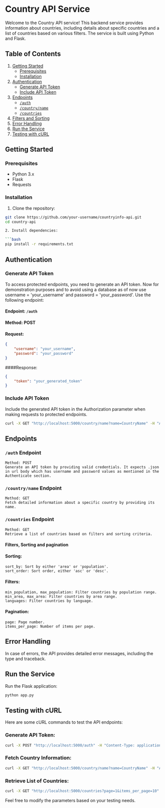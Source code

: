 # Country API Service

Welcome to the Country API service! This backend service provides information about countries, including details about specific countries and a list of countries based on various filters. The service is built using Python and Flask.

## Table of Contents

1. [Getting Started](#getting-started)
    - [Prerequisites](#prerequisites)
    - [Installation](#installation)
2. [Authentication](#authentication)
    - [Generate API Token](#generate-api-token)
    - [Include API Token](#include-api-token)
3. [Endpoints](#endpoints)
    - [`/auth`](#auth-endpoint)
    - [`/country/name`](#countryname-endpoint)
    - [`/countries`](#countries-endpoint)
4. [Filters and Sorting](#filters-and-sorting)
5. [Error Handling](#error-handling)
6. [Run the Service](#run-the-service)
7. [Testing with cURL](#testing-with-curl)


## Getting Started

### Prerequisites

- Python 3.x
- Flask
- Requests

### Installation

1. Clone the repository:

```bash
git clone https://github.com/your-username/countryinfo-api.git
cd country-api

2. Install dependencies:

```bash
pip install -r requirements.txt
```

## Authentication

### Generate API Token
To access protected endpoints, you need to generate an API token. Now for demonstration purposes and to avoid using a database as of now use username = 'your_username' and password = 'your_password'. Use the following endpoint:

#### Endpoint: `/auth`
#### Method: POST

#### Request:
```json
{
    "username": "your_username",
    "password": "your_password"
}
```

####Response:
```json
{
    "token": "your_generated_token"
}
```

### Include API Token
Include the generated API token in the Authorization parameter when making requests to protected endpoints.

```bash
curl -X GET "http://localhost:5000/country/name?name=CountryName" -H "Authorization: your_generated_token"
```

## Endpoints

### `/auth` Endpoint
    Method: POST
    Generate an API token by providing valid credentials. It expects .json in url body which has username and password values as mentioned in the Authenticate section.

### `/country/name` Endpoint
    Method: GET
    Fetch detailed information about a specific country by providing its name.

### `/countries` Endpoint
    Method: GET
    Retrieve a list of countries based on filters and sorting criteria.

#### Filters, Sorting and pagination
#### Sorting:
    sort_by: Sort by either 'area' or 'population'.
    sort_order: Sort order, either 'asc' or 'desc'.
    
#### Filters:
    min_population, max_population: Filter countries by population range.
    min_area, max_area: Filter countries by area range.
    languages: Filter countries by language.
    
#### Pagination:
    page: Page number.
    items_per_page: Number of items per page.
    
## Error Handling
In case of errors, the API provides detailed error messages, including the type and traceback.

## Run the Service
Run the Flask application:

```bash
python app.py
```

## Testing with cURL
Here are some cURL commands to test the API endpoints:

### Generate API Token:
```bash
curl -X POST "http://localhost:5000/auth" -H "Content-Type: application/json" -d '{"username": "your_username", "password": "your_password"}'
```

### Fetch Country Information:
```bash
curl -X GET "http://localhost:5000/country/name?name=CountryName" -H "Authorization: your_generated_token"
```

### Retrieve List of Countries:
```bash
curl -X GET "http://localhost:5000/countries?page=1&items_per_page=10" -H "Authorization: your_generated_token"
```

Feel free to modify the parameters based on your testing needs.
